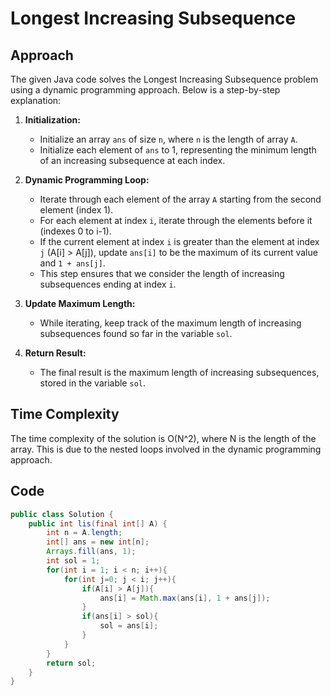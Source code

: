 # Longest Increasing Subsequence

## Approach

The given Java code solves the Longest Increasing Subsequence problem using a dynamic programming approach. Below is a step-by-step explanation:

1. **Initialization:**
   - Initialize an array `ans` of size `n`, where `n` is the length of array `A`.
   - Initialize each element of `ans` to 1, representing the minimum length of an increasing subsequence at each index.

2. **Dynamic Programming Loop:**
   - Iterate through each element of the array `A` starting from the second element (index 1).
   - For each element at index `i`, iterate through the elements before it (indexes 0 to i-1).
   - If the current element at index `i` is greater than the element at index `j` (A[i] > A[j]), update `ans[i]` to be the maximum of its current value and `1 + ans[j]`.
   - This step ensures that we consider the length of increasing subsequences ending at index `i`.

3. **Update Maximum Length:**
   - While iterating, keep track of the maximum length of increasing subsequences found so far in the variable `sol`.

4. **Return Result:**
   - The final result is the maximum length of increasing subsequences, stored in the variable `sol`.

## Time Complexity
The time complexity of the solution is O(N^2), where N is the length of the array. This is due to the nested loops involved in the dynamic programming approach.

## Code

```java
public class Solution {
    public int lis(final int[] A) {
        int n = A.length;
        int[] ans = new int[n];
        Arrays.fill(ans, 1);
        int sol = 1;
        for(int i = 1; i < n; i++){
            for(int j=0; j < i; j++){
                if(A[i] > A[j]){
                    ans[i] = Math.max(ans[i], 1 + ans[j]);
                }
                if(ans[i] > sol){
                    sol = ans[i];
                }
            }
        }
        return sol;
    }
}

